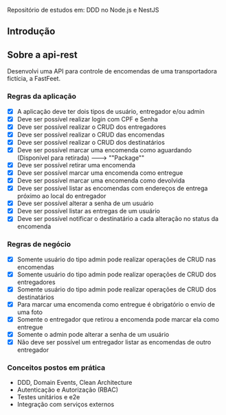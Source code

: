 Repositório de estudos em: DDD no Node.js e NestJS

## Introdução
## Sobre a api-rest

Desenvolvi uma API para controle de encomendas de uma transportadora fictícia, a FastFeet.

### Regras da aplicação

- [x] A aplicação deve ter dois tipos de usuário, entregador e/ou admin </br>
- [x] Deve ser possível realizar login com CPF e Senha </br>
- [x] Deve ser possível realizar o CRUD dos entregadores </br>
- [x] Deve ser possível realizar o CRUD das encomendas </br>
- [x] Deve ser possível realizar o CRUD dos destinatários </br>
- [x] Deve ser possível marcar uma encomenda como aguardando (Disponível para retirada) ---> ""Package"" </br>
- [x] Deve ser possível retirar uma encomenda </br>
- [x] Deve ser possível marcar uma encomenda como entregue </br>
- [x] Deve ser possível marcar uma encomenda como devolvida </br>
- [x] Deve ser possível listar as encomendas com endereços de entrega próximo ao local do entregador </br>
- [x] Deve ser possível alterar a senha de um usuário </br>
- [x] Deve ser possível listar as entregas de um usuário </br>
- [x] Deve ser possível notificar o destinatário a cada alteração no status da encomenda </br>

### Regras de negócio

- [x] Somente usuário do tipo admin pode realizar operações de CRUD nas encomendas </br>
- [x] Somente usuário do tipo admin pode realizar operações de CRUD dos entregadores </br>
- [x] Somente usuário do tipo admin pode realizar operações de CRUD dos destinatários </br>
- [x] Para marcar uma encomenda como entregue é obrigatório o envio de uma foto </br>
- [x] Somente o entregador que retirou a encomenda pode marcar ela como entregue </br>
- [x] Somente o admin pode alterar a senha de um usuário </br>
- [x] Não deve ser possível um entregador listar as encomendas de outro entregador </br>

### Conceitos postos em prática

- DDD, Domain Events, Clean Architecture </br>
- Autenticação e Autorização (RBAC) </br>
- Testes unitários e e2e </br>
- Integração com serviços externos </br>
